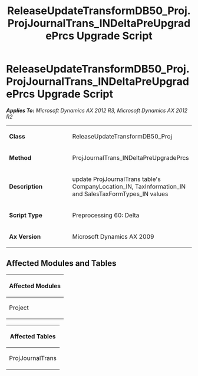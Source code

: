 ﻿---
title: ReleaseUpdateTransformDB50_Proj.ProjJournalTrans_INDeltaPreUpgradePrcs Upgrade Script
TOCTitle: ReleaseUpdateTransformDB50_Proj.ProjJournalTrans_INDeltaPreUpgradePrcs Upgrade Script
ms:assetid: 62ccdf78-0c48-b808-a337-b3ccf9534008
ms:mtpsurl: https://msdn.microsoft.com/en-us/library/JJ719138(v=AX.60)
ms:contentKeyID: 49708677
ms.date: 05/18/2015
mtps_version: v=AX.60
---

# ReleaseUpdateTransformDB50\_Proj.ProjJournalTrans\_INDeltaPreUpgradePrcs Upgrade Script 


_**Applies To:** Microsoft Dynamics AX 2012 R3, Microsoft Dynamics AX 2012 R2_

<table>
<colgroup>
<col style="width: 50%" />
<col style="width: 50%" />
</colgroup>
<tbody>
<tr class="odd">
<td><p><strong>Class</strong></p></td>
<td><p>ReleaseUpdateTransformDB50_Proj</p></td>
</tr>
<tr class="even">
<td><p><strong>Method</strong></p></td>
<td><p>ProjJournalTrans_INDeltaPreUpgradePrcs</p></td>
</tr>
<tr class="odd">
<td><p><strong>Description</strong></p></td>
<td><p>update ProjJournalTrans table's CompanyLocation_IN, TaxInformation_IN and SalesTaxFormTypes_IN values</p></td>
</tr>
<tr class="even">
<td><p><strong>Script Type</strong></p></td>
<td><p>Preprocessing 60: Delta</p></td>
</tr>
<tr class="odd">
<td><p><strong>Ax Version</strong></p></td>
<td><p>Microsoft Dynamics AX 2009</p></td>
</tr>
</tbody>
</table>


## Affected Modules and Tables

<table>
<colgroup>
<col style="width: 100%" />
</colgroup>
<thead>
<tr class="header">
<th><p>Affected Modules</p></th>
</tr>
</thead>
<tbody>
<tr class="odd">
<td><p>Project</p></td>
</tr>
</tbody>
</table>


<table>
<colgroup>
<col style="width: 100%" />
</colgroup>
<thead>
<tr class="header">
<th><p>Affected Tables</p></th>
</tr>
</thead>
<tbody>
<tr class="odd">
<td><p>ProjJournalTrans</p></td>
</tr>
</tbody>
</table>

  


